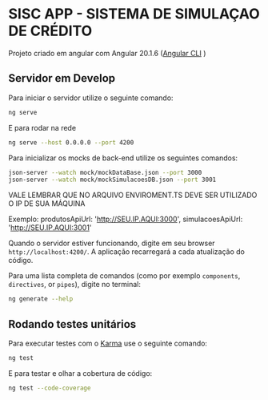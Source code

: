 # SISC APP - SISTEMA DE SIMULAÇAO DE CRÉDITO 

Projeto criado em angular com Angular 20.1.6 ([Angular CLI](https://github.com/angular/angular-cli) )


## Servidor em Develop

Para iniciar o servidor utilize o seguinte comando:

```bash
ng serve
```

E para rodar na rede

```bash
ng serve --host 0.0.0.0 --port 4200
```


Para inicializar os mocks de back-end utilize os seguintes comandos:
```bash
json-server --watch mock/mockDataBase.json --port 3000
json-server --watch mock/mockSimulacoesDB.json --port 3001
```

VALE LEMBRAR QUE NO ARQUIVO ENVIROMENT.TS DEVE SER UTILIZADO O IP DE SUA MÁQUINA

Exemplo:
    produtosApiUrl: 'http://SEU.IP.AQUI:3000',
    simulacoesApiUrl: 'http://SEU.IP.AQUI:3001'



Quando o servidor estiver funcionando, digite em seu browser `http://localhost:4200/`. A aplicação recarregará a cada atualização do código.


Para uma lista completa de comandos (como por exemplo `components`, `directives`, or `pipes`), digite no terminal:

```bash
ng generate --help
```

## Rodando testes unitários

Para executar testes com o [Karma](https://karma-runner.github.io) use o seguinte comando:

```bash
ng test
```

E para testar e olhar a cobertura de código:
```bash
ng test --code-coverage
```
